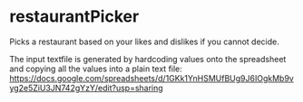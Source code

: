 # restaurantPicker
 Picks a restaurant based on your likes and dislikes if you cannot decide.
 
 The input textfile is generated by hardcoding values onto the spreadsheet and copying all the values into a plain text file:
https://docs.google.com/spreadsheets/d/1GKk1YnHSMUfBUg9J6IOgkMb9vyg2e5ZiU3JN742gYzY/edit?usp=sharing
